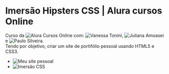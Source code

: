 # Imersão Hipsters CSS | Alura cursos Online
 Curso da ![Alura Cursos Online]( http://www.alura.com.br/) com: ![Vanessa Tonini](@vanessametonini), ![Juliana Amoasei](@JulianaAmoasei) e ![Paulo Silveira](@peas). <br>
 Tendo por objetivo, criar um site de portifólio pessoal usando HTML5 e CSS3.
 - ![Meu site pessoal](https://gguilherme42.github.io/Imersao_CSS/)
 - ![Imersão CSS](https://www.alura.com.br/imersao-css)
